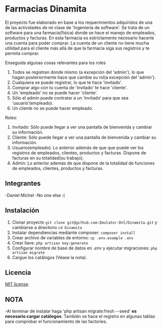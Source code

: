 # Farmacias Dinamita

El proyecto fue elaborado en base a los requerimientos adquiridos de una de las actividades de mi clase de 'Ingeniería de software'. Se trata de un software para una farmacia(física) donde se hace el manejo de empleados, productos y facturas. En esta farmacia es estrictamente necesario hacerte una cuenta para poder comprar. La cuenta de un cliente no tiene mucha utilidad para el cliente más allá de que la farmacia siga sus registros y te permita comprar.

Enseguida algunas cosas relevantes para los roles
1. Todos se registran donde mismo (a excepción del 'admin'), lo que hagan posteriormente hace que cambie su rol(a excepción del 'admin').
2. Cualquiera se puede registrar, lo que te hace 'invitado'.
3. Comprar algo con tu cuenta de 'invitado' te hace 'cliente'. 
4. Un 'empleado' no se puede hacer 'cliente'.
5. Sólo el admin puede contratar a un ‘invitado’ para que sea  ‘usuario’(empleado). 
6. Un cliente no se puede hacer empleado.

Roles:
1. Invitado: Sólo puede llegar a ver una pantalla de bienvenida y cambiar su información.
2. Cliente: Sólo puede llegar a ver una pantalla de bienvenida y cambiar su información.
3. Usuario(empleado): Lo anterior además de que que puede ver los registros de empleados, clientes, productos y facturas. Dispone de facturas en su totalidad(su trabajo);
4. Admin: Lo anterior además de que dispone de la totalidad de funciones de empleados, clientes, productos y facturas.

## Integrantes

-Daniel Michel
-No one else :(

## Instalación

1. Clonar proyecto `git clone git@github.com:Emulator-Dnl/Dinamita.git` y cambiarse a directorio `cd Dinamita`
2. Instalar dependiencias mediante composer: `composer install`
3. Crear archivo de variables de entorno: `cp .env.example .env`
4. Crear llave: `php artisan key:generate`
5. Configurar nombre de base de datos en _.env_ y ejecutar migraciones: `php artisan migrate`
6. Cargue los catálogos (Véase la nota).

## Licencia

[MIT license](https://opensource.org/licenses/MIT).

## NOTA
-Al terminar de instalar haga 'php artisan migrate:fresh --seed' **es necesario cargar catálogos**. También se hace el registro en algunas tablas para comprobar el funcionamiento de las factories.